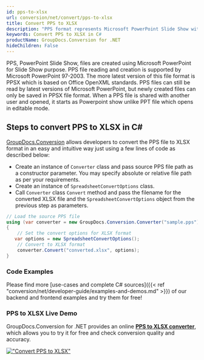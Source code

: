 ```yaml
---
id: pps-to-xlsx
url: conversion/net/convert/pps-to-xlsx
title: Convert PPS to XLSX
description: "PPS format represents Microsoft PowerPoint Slide Show with .pps extension. Learn how to convert PPS to XLSX file programmatically in C# language using GroupDocs.Conversion for .NET library."
keywords: Convert PPS to XLSX in C#
productName: GroupDocs.Conversion for .NET
hideChildren: False
---
```


PPS, PowerPoint Slide Show, files are created using Microsoft PowerPoint for Slide Show purpose. PPS file reading and creation is supported by Microsoft PowerPoint 97-2003. The more latest version of this file format is PPSX which is based on Office OpenXML standards. PPS files can still be read by latest versions of Microsoft PowerPoint, but newly created files can only be saved in PPSX file format. When a PPS file is shared with another user and opened, it starts as Powerpoint show unlike PPT file which opens in editable mode. 

## Steps to convert PPS to XLSX in C#

[GroupDocs.Conversion](https://products.groupdocs.com/conversion/net) allows developers to convert the PPS file to XLSX format in an easy and intuitive way just using a few lines of code as described below:

* Create an instance of `Converter` class and pass source PPS file path as a constructor parameter. You may specify absolute or relative file path as per your requirements. 
* Create an instance of `SpreadsheetConvertOptions` class.
* Call `Converter` class `Convert` method and pass the filename for the converted XLSX file and the `SpreadsheetConvertOptions` object from the previous step as parameters.

```csharp
// Load the source PPS file
using (var converter = new GroupDocs.Conversion.Converter("sample.pps"))
{
    // Set the convert options for XLSX format
   var options = new SpreadsheetConvertOptions();
    // Convert to XLSX format
    converter.Convert("converted.xlsx", options);
}
```

### Code Examples

Please find more [use-cases and complete C# sources]({{< ref "conversion/net/developer-guide/examples-and-demos.md" >}}) of our backend and frontend examples and try them for free!

### PPS to XLSX Live Demo

GroupDocs.Conversion for .NET provides an online [**PPS to XLSX converter**](https://products.groupdocs.app/conversion/pps-to-xlsx), which allows you to try it for free and check conversion quality and accuracy.

[!["Convert PPS to XLSX"](conversion/net/images/convert-to-xlsx/convert-pps-to-xlsx.png)](https://products.groupdocs.app/conversion/pps-to-xlsx)